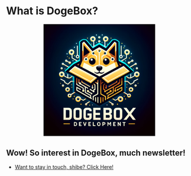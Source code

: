 # What is DogeBox?

<p><img src="images/dogebox-logo.png" alt="DogeBox - Dogecoin Blockchain in a Box" width="60%" style="margin-left: 20%;"/></p>

## Wow! So interest in DogeBox, much newsletter!

- [Want to stay in touch, shibe? Click Here!](https://forms.gle/J2F8dV3dUxdexY2s7)